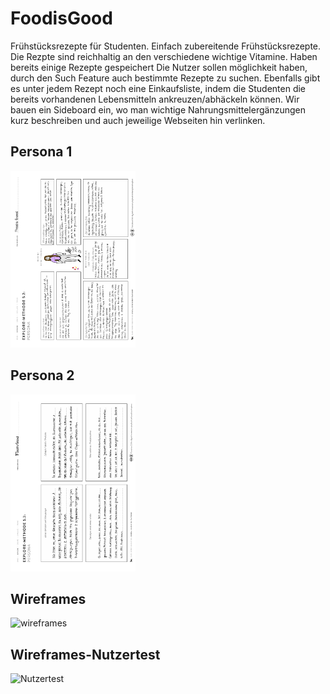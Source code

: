 # FoodisGood
Frühstücksrezepte für Studenten. Einfach zubereitende Frühstücksrezepte. Die Rezpte sind reichhaltig an den verschiedene wichtige Vitamine. Haben bereits einige Rezepte gespeichert Die Nutzer sollen möglichkeit haben, durch den Such Feature auch bestimmte Rezepte zu suchen. Ebenfalls gibt es unter jedem Rezept noch eine Einkaufsliste, indem die Studenten die bereits vorhandenen Lebensmitteln ankreuzen/abhäckeln können. Wir bauen ein Sideboard ein, wo man wichtige Nahrungsmittelergänzungen kurz beschreiben und auch jeweilige Webseiten hin verlinken. 
## Persona 1
<img src="Persona1.pdf" alt="persona" style="width:200px;"/>

## Persona 2
<img src="Persona2.pdf" alt="persona" style="width:200px;"/>

## Wireframes
<img src="Wireframes.pdf" alt="wireframes" style="width:200px;"/>

## Wireframes-Nutzertest
<img src="Nutzertest FoodisGood.pdf.pdf" alt="Nutzertest" style="width:200px;"/>

